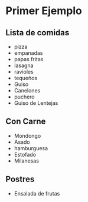 # Primer Ejemplo
## Lista de comidas

* pizza
* empanadas
* papas fritas
* lasagna
* ravioles
* tequeños
* Guiso
* Canelones
* puchero
* Guiso de Lentejas



## Con Carne

* Mondongo
* Asado
* hamburguesa
* Estofado
* Milanesas

## Postres
* Ensalada de frutas